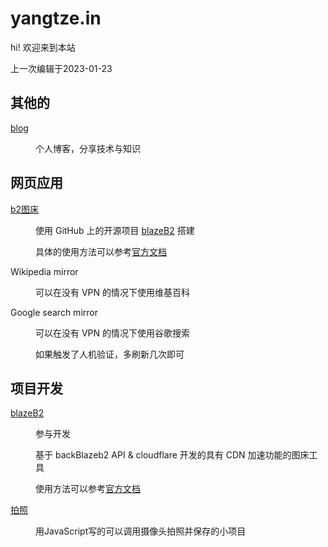 # yangtze.in

hi! 欢迎来到本站

<!-- 分割线 -->

上一次编辑于2023-01-23

<!-- 分割线 -->

## 其他的
<dl>
<dt><a href="/blog/">blog</a></dt>
<dd>
<p>个人博客，分享技术与知识</p>
</dd>
</dl>

<!-- 分割线 -->

## 网页应用
<dl>
<dt><a href="https://" target="_blank"></a></dt>
<dd>
<p></p>
<p></p>
<p></p>
</dd>

<dt><a href="https://img.yangtze.in" target="_blank">b2图床</a></dt>
<dd>
<p>使用 GitHub 上的开源项目 <a href="https://github.com/Rr210/blazeB2" target="_blank">blazeB2</a> 搭建</p>
<p>具体的使用方法可以参考<a href="https://blazeb2.js.org/" target="_blank">官方文档</a></p>
</dd>

~~<dt>Wikipedia mirror</dt>~~
<dd>
<p>可以在没有 VPN 的情况下使用维基百科</p>
</dd>

~~<dt>Google search mirror</dt>~~
<dd>
<p>可以在没有 VPN 的情况下使用谷歌搜索</p>
<p>如果触发了人机验证，多刷新几次即可</p>
</dd>
</dl>

<!-- 分割线 -->

## 项目开发
<dl>
<dt><a href="https://github.com/Rr210/blazeB2" target="_blank">blazeB2</a></dt>
<dd>
<p>参与开发</p>
<p>基于 backBlazeb2 API & cloudflare 开发的具有 CDN 加速功能的图床工具</p>
<p>使用方法可以参考<a href="https://blazeb2.js.org" target="_blank">官方文档</a></p>
</dd>

<dt><a href="https://b2.yangtze.in/program/Camera/index.html" target="_blank">拍照</a></dt>
<dd>
<p>用JavaScript写的可以调用摄像头拍照并保存的小项目</p>
</dd>
</dl>

<!-- 分割线 -->
